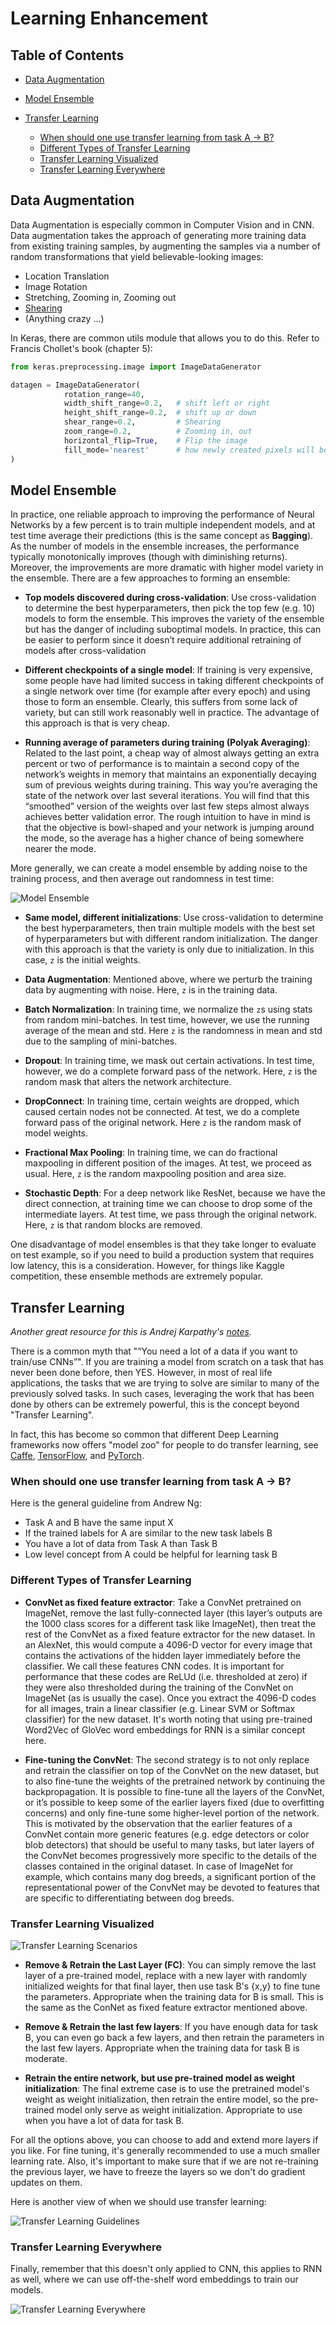 # Learning Enhancement

## Table of Contents

* [Data Augmentation](https://github.com/robert8138/deep-learning-deliberate-practice/blob/master/concepts/learning_enhancement.md#data-augmentation)

* [Model Ensemble](https://github.com/robert8138/deep-learning-deliberate-practice/blob/master/concepts/learning_enhancement.md#model-ensemble)

* [Transfer Learning](https://github.com/robert8138/deep-learning-deliberate-practice/blob/master/concepts/learning_enhancement.md#transfer-learning)
	* [When should one use transfer learning from task A -> B?](https://github.com/robert8138/deep-learning-deliberate-practice/blob/master/concepts/learning_enhancement.md#when-should-one-use-transfer-learning-from-task-a---b)
	* [Different Types of Transfer Learning](https://github.com/robert8138/deep-learning-deliberate-practice/blob/master/concepts/learning_enhancement.md#different-types-of-transfer-learning)
	* [Transfer Learning Visualized](https://github.com/robert8138/deep-learning-deliberate-practice/blob/master/concepts/learning_enhancement.md#transfer-learning-visualized)
	* [Transfer Learning Everywhere](https://github.com/robert8138/deep-learning-deliberate-practice/blob/master/concepts/learning_enhancement.md#transfer-learning-everywhere)

## Data Augmentation

Data Augmentation is especially common in Computer Vision and in CNN. Data augmentation takes the approach of generating more training data from existing training samples, by augmenting the samples via a number of random transformations that yield believable-looking images:

* Location Translation
* Image Rotation
* Stretching, Zooming in, Zooming out
* [Shearing](https://en.wikipedia.org/wiki/Shear_mapping)
* (Anything crazy ...)

In Keras, there are common utils module that allows you to do this. Refer to Francis Chollet's book (chapter 5):

```python
from keras.preprocessing.image import ImageDataGenerator

datagen = ImageDataGenerator(
			rotation_range=40,
			width_shift_range=0.2,   # shift left or right
			height_shift_range=0.2,  # shift up or down
			shear_range=0.2,         # Shearing
			zoom_range=0.2,          # Zooming in, out
			horizontal_flip=True,    # Flip the image
			fill_mode='nearest'      # how newly created pixels will be filled
)
```

## Model Ensemble

In practice, one reliable approach to improving the performance of Neural Networks by a few percent is to train multiple independent models, and at test time average their predictions (this is the same concept as **Bagging**). As the number of models in the ensemble increases, the performance typically monotonically improves (though with diminishing returns). Moreover, the improvements are more dramatic with higher model variety in the ensemble. There are a few approaches to forming an ensemble:

* **Top models discovered during cross-validation**: Use cross-validation to determine the best hyperparameters, then pick the top few (e.g. 10) models to form the ensemble. This improves the variety of the ensemble but has the danger of including suboptimal models. In practice, this can be easier to perform since it doesn’t require additional retraining of models after cross-validation

* **Different checkpoints of a single model**: If training is very expensive, some people have had limited success in taking different checkpoints of a single network over time (for example after every epoch) and using those to form an ensemble. Clearly, this suffers from some lack of variety, but can still work reasonably well in practice. The advantage of this approach is that is very cheap.

* **Running average of parameters during training (Polyak Averaging)**: Related to the last point, a cheap way of almost always getting an extra percent or two of performance is to maintain a second copy of the network’s weights in memory that maintains an exponentially decaying sum of previous weights during training. This way you’re averaging the state of the network over last several iterations. You will find that this “smoothed” version of the weights over last few steps almost always achieves better validation error. The rough intuition to have in mind is that the objective is bowl-shaped and your network is jumping around the mode, so the average has a higher chance of being somewhere nearer the mode.

More generally, we can create a model ensemble by adding noise to the training process, and then average out randomness in test time:

![Model Ensemble](pictures/model_ensemble.png)

* **Same model, different initializations**: Use cross-validation to determine the best hyperparameters, then train multiple models with the best set of hyperparameters but with different random initialization. The danger with this approach is that the variety is only due to initialization. In this case, `z` is the initial weights.

* **Data Augmentation**: Mentioned above, where we perturb the training data by augmenting with noise. Here, `z` is in the training data.

* **Batch Normalization**: In training time, we normalize the `z`s using stats from random mini-batches. In test time, however, we use the running average of the mean and std. Here `z` is the randomness in mean and std due to the sampling of mini-batches.

* **Dropout**: In training time, we mask out certain activations. In test time, however, we do a complete forward pass of the network. Here, `z` is the random mask that alters the network architecture.

* **DropConnect**: In training time, certain weights are dropped, which caused certain nodes not be connected. At test, we do a complete forward pass of the original network. Here `z` is the random mask of model weights.

* **Fractional Max Pooling**: In training time, we can do fractional maxpooling in different position of the images. At test, we proceed as usual. Here, `z` is the random maxpooling position and area size.

* **Stochastic Depth**: For a deep network like ResNet, because we have the direct connection, at training time we can choose to drop some of the intermediate layers. At test time, we pass through the original network. Here, `z` is that random blocks are removed. 

One disadvantage of model ensembles is that they take longer to evaluate on test example, so if you need to build a production system that requires low latency, this is a consideration. However, for things like Kaggle competition, these ensemble methods are extremely popular.

## Transfer Learning

_Another great resource for this is Andrej Karpathy's [notes](http://cs231n.github.io/transfer-learning/)._

There is a common myth that "“You need a lot of a data if you want to train/use CNNs”". If you are training a model from scratch on a task that has never been done before, then YES. However, in most of real life applications, the tasks that we are trying to solve are similar to many of the previously solved tasks. In such cases, leveraging the work that has been done by others can be extremely powerful, this is the concept beyond "Transfer Learning". 

In fact, this has become so common that different Deep Learning frameworks now offers "model zoo" for people to do transfer learning, see [Caffe](https://github.com/BVLC/caffe/wiki/Model-Zoo), [TensorFlow](https://github.com/tensorflow/models), and [PyTorch](https://github.com/pytorch/vision).

### When should one use transfer learning from task A -> B? 

Here is the general guideline from Andrew Ng:

* Task A and B have the same input X
* If the trained labels for A are similar to the new task labels B
* You have a lot of data from Task A than Task B
* Low level concept from A could be helpful for learning task B

### Different Types of Transfer Learning

* **ConvNet as fixed feature extractor**: Take a ConvNet pretrained on ImageNet, remove the last fully-connected layer (this layer’s outputs are the 1000 class scores for a different task like ImageNet), then treat the rest of the ConvNet as a fixed feature extractor for the new dataset. In an AlexNet, this would compute a 4096-D vector for every image that contains the activations of the hidden layer immediately before the classifier. We call these features CNN codes. It is important for performance that these codes are ReLUd (i.e. thresholded at zero) if they were also thresholded during the training of the ConvNet on ImageNet (as is usually the case). Once you extract the 4096-D codes for all images, train a linear classifier (e.g. Linear SVM or Softmax classifier) for the new dataset. It's worth noting that using pre-trained Word2Vec of GloVec word embeddings for RNN is a similar concept here.

* **Fine-tuning the ConvNet**: The second strategy is to not only replace and retrain the classifier on top of the ConvNet on the new dataset, but to also fine-tune the weights of the pretrained network by continuing the backpropagation. It is possible to fine-tune all the layers of the ConvNet, or it’s possible to keep some of the earlier layers fixed (due to overfitting concerns) and only fine-tune some higher-level portion of the network. This is motivated by the observation that the earlier features of a ConvNet contain more generic features (e.g. edge detectors or color blob detectors) that should be useful to many tasks, but later layers of the ConvNet becomes progressively more specific to the details of the classes contained in the original dataset. In case of ImageNet for example, which contains many dog breeds, a significant portion of the representational power of the ConvNet may be devoted to features that are specific to differentiating between dog breeds.

### Transfer Learning Visualized

![Transfer Learning Scenarios](pictures/transfer_learning_scenarios.png)

* **Remove & Retrain the Last Layer (FC)**: You can simply remove the last layer of a pre-trained model, replace with a new layer with randomly initialized weights for that final layer, then use task B's {x,y} to fine tune the parameters. Appropriate when the training data for B is small. This is the same as the ConNet as fixed feature extractor mentioned above.

* **Remove & Retrain the last few layers**: If you have enough data for task B, you can even go back a few layers, and then retrain the parameters in the last few layers. Appropriate when the training data for task B is moderate.

* **Retrain the entire network, but use pre-trained model as weight initialization**: The final extreme case is to use the pretrained model's weight as weight initialization, then retrain the entire model, so the pre-trained model only serve as weight initialization. Appropriate to use when you have a lot of data for task B.

For all the options above, you can choose to add and extend more layers if you like. For fine tuning, it's generally recommended to use a much smaller learning rate. Also, it's important to make sure that if we are not re-training the previous layer, we have to freeze the layers so we don't do gradient updates on them.

Here is another view of when we should use transfer learning:

![Transfer Learning Guidelines](pictures/transfer_learning_guidelines.png)

### Transfer Learning Everywhere

Finally, remember that this doesn't only applied to CNN, this applies to RNN as well, where we can use off-the-shelf word embeddings to train our models. 

![Transfer Learning Everywhere](pictures/transfer_learning_everywhere.png)